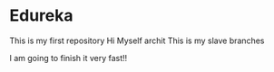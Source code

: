 # Edureka
This is my first repository 
Hi Myself archit 
This is my slave branches 

I am going to finish it very fast!!
